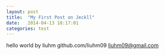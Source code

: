 ```yaml
---
layout: post
title:  "My First Post on Jeckll"
date:   2014-04-13 18:17:01
categories: test
---
```

hello world by liuhm
github.com/liuhm09
liuhm09@gmail.com
